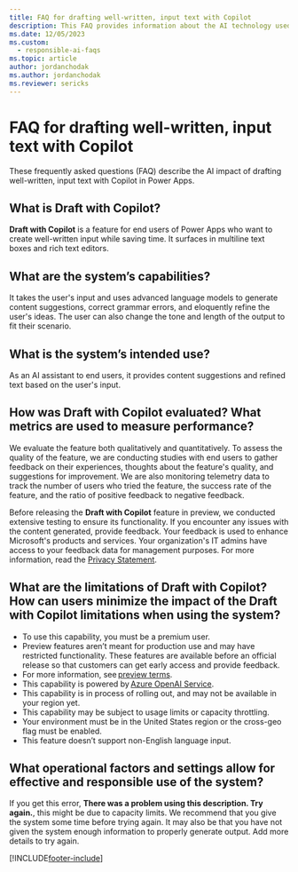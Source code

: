 ```yaml
---
title: FAQ for drafting well-written, input text with Copilot
description: This FAQ provides information about the AI technology used to draft well-written, input text with Copilot, along with key considerations and details about how AI is used, how it was tested and evaluated, and any specific limitations.
ms.date: 12/05/2023
ms.custom: 
  - responsible-ai-faqs
ms.topic: article
author: jordanchodak
ms.author: jordanchodak
ms.reviewer: sericks
---
```


# FAQ for drafting well-written, input text with Copilot

These frequently asked questions (FAQ) describe the AI impact of drafting well-written, input text with Copilot in Power Apps.

##  What is Draft with Copilot? 

**Draft with Copilot** is a feature for end users of Power Apps who want to create well-written input while saving time. It surfaces in multiline text boxes and rich text editors.

## What are the system’s capabilities? 

It takes the user's input and uses advanced language models to generate content suggestions, correct grammar errors, and eloquently refine the user's ideas. The user can also change the tone and length of the output to fit their scenario.

## What is the system’s intended use? 

As an AI assistant to end users, it provides content suggestions and refined text based on the user's input.

## How was Draft with Copilot evaluated? What metrics are used to measure performance? 

We evaluate the feature both qualitatively and quantitatively. To assess the quality of the feature, we are conducting studies with end users to gather feedback on their experiences, thoughts about the feature's quality, and suggestions for improvement. We are also monitoring telemetry data to track the number of users who tried the feature, the success rate of the feature, and the ratio of positive feedback to negative feedback.

Before releasing the **Draft with Copilot** feature in preview, we conducted extensive testing to ensure its functionality. If you encounter any issues with the content generated, provide feedback. Your feedback is used to enhance Microsoft's products and services. Your organization's IT admins have access to your feedback data for management purposes. For more information, read the [Privacy Statement](https://go.microsoft.com/fwlink/?linkid=2182930%22%20\t%20%22_blank).

## What are the limitations of Draft with Copilot? How can users minimize the impact of the Draft with Copilot limitations when using the system? 

- To use this capability, you must be a premium user. 
- Preview features aren’t meant for production use and may have restricted functionality. These features are available before an official release so that customers can get early access and provide feedback. 
- For more information, see [preview terms](https://go.microsoft.com/fwlink/?linkid=2189520). 
- This capability is powered by [Azure OpenAI Service](/azure/cognitive-services/openai/overview). 
- This capability is in process of rolling out, and may not be available in your region yet. 
- This capability may be subject to usage limits or capacity throttling. 
- Your environment must be in the United States region or the cross-geo flag must be enabled.
- This feature doesn’t support non-English language input. 

## What operational factors and settings allow for effective and responsible use of the system? 

If you get this error, **There was a problem using this description. Try again.**, this might be due to capacity limits. We recommend that you give the system some time before trying again. It may also be that you have not given the system enough information to properly generate output.  Add more details to try again.

 
[!INCLUDE[footer-include](../../includes/footer-banner.md)]
